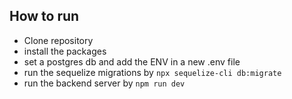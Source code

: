 ## How to run
- Clone repository
- install the packages
- set a postgres db and add the ENV in a new .env file
- run the sequelize migrations by `npx sequelize-cli db:migrate`
- run the backend server by  `npm run dev`
